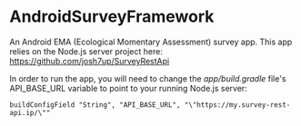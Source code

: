 # AndroidSurveyFramework

An Android EMA (Ecological Momentary Assessment) survey app. This app relies on the Node.js server project here: https://github.com/josh7up/SurveyRestApi

In order to run the app, you will need to change the *app/build.gradle* file's API_BASE_URL variable to point to your running Node.js server:

    buildConfigField "String", "API_BASE_URL", "\"https://my.survey-rest-api.ip/\""
